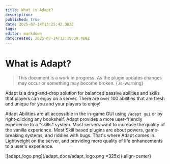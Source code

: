 ```yaml
---
title: What is Adapt?
description: 
published: true
date: 2025-07-14T13:25:42.383Z
tags: 
editor: markdown
dateCreated: 2025-07-14T13:15:30.468Z
---
```


# What is Adapt?

> This document is a work in progress. As the plugin updates changes may occur or something may become broken.
{.is-warning}


Adapt is a drag-and-drop solution for balanced passive abilities and skills that players can enjoy on a server. There are over 100 abilities that are fresh and unique for you and your players to enjoy!

Adapt Abilities are all accessible in the in-game GUI using `/adapt gui` or by right-clicking any bookshelf. Adapt provides a more user-friendly experience to a "skills" system. Most servers want to increase the quality of the vanilla experience. Most Skill based plugins are about powers, game-breaking systems, and riddles with bugs. That's where Adapt comes in. Lightweight on the server, and providing mere quality of life enhancements to a user's experience.




![adapt_logo.png](/adapt_docs/adapt_logo.png =325x){.align-center}